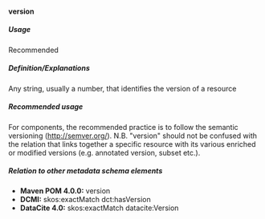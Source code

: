 #### version
##### Usage
Recommended
##### Definition/Explanations
Any string, usually a number, that identifies the version of a resource
##### Recommended usage
For components, the recommended practice is to follow the semantic versioning (http://semver.org/). N.B. "version" should not be confused with the relation that links together a specific resource with its various enriched or modified versions (e.g. annotated version, subset etc.).
##### Relation to other metadata schema elements
* **Maven POM 4.0.0:** version
* **DCMI:** skos:exactMatch dct:hasVersion
* **DataCite 4.0:** skos:exactMatch datacite:Version
